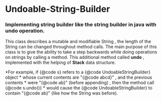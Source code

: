 # Undoable-String-Builder
### Implementing string builder like the string builder in java with undo operation.
<p>
This class describes a mutable and modifiable String , the length of the String can be changed throughout method calls.
  The main purpose of this class is to give the ability to take a step backwards while doing operations on strings by calling a method.
  This additional method called <strong>undo</strong> , implemented with the helping of <strong>Stack</strong> data structure.
 <p>
 *For example, if {@code s} refers to a {@code UndoableStringBuilder} object
 * whose current contents are "{@code abcd}" , and the previous contents
 * were "{@code ab}" (before appending) , then the method call {@code s.undo()}
 * would cause the {@code UndoableStringBuilder} to contain "{@code ab}" (like how the String was before).
